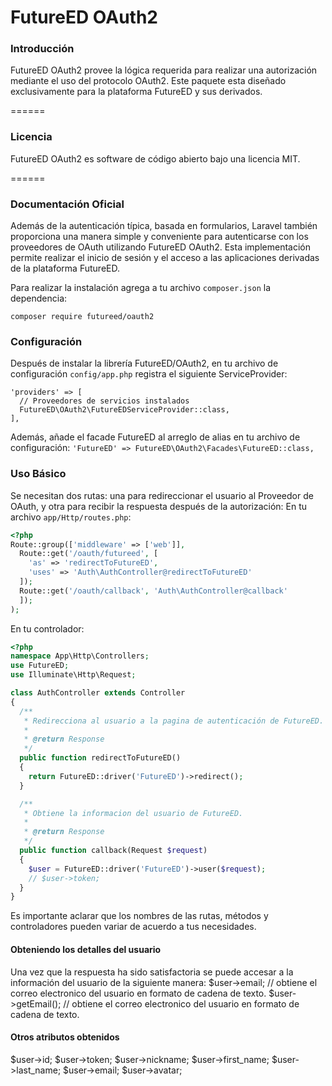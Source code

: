 # FutureED OAuth2

### Introducción
FutureED OAuth2 provee la lógica requerida para realizar una autorización mediante el uso del protocolo OAuth2. Este paquete esta diseñado exclusivamente para la plataforma FutureED y sus derivados.

======
### Licencia
FutureED OAuth2 es software de código abierto bajo una licencia MIT.

======
### Documentación Oficial
Además de la autenticación típica, basada en formularios, Laravel también proporciona una manera simple y conveniente para autenticarse con los proveedores de OAuth utilizando FutureED OAuth2.
Esta implementación permite realizar el inicio de sesión y el acceso a las aplicaciones derivadas de la plataforma FutureED.

Para realizar la instalación agrega a tu archivo `composer.json` la dependencia:

`composer require futureed/oauth2`

### Configuración
Después de instalar la librería FutureED/OAuth2, en tu archivo de configuración `config/app.php` registra el siguiente ServiceProvider:

```
'providers' => [
  // Proveedores de servicios instalados
  FutureED\OAuth2\FutureEDServiceProvider::class,
],
```

Además, añade el facade FutureED al arreglo de alias en tu archivo de configuración:
`'FutureED' => FutureED\OAuth2\Facades\FutureED::class,`

### Uso Básico
Se necesitan dos rutas: una para redireccionar el usuario al Proveedor de OAuth, y otra para recibir la respuesta después de la autorización:
En tu archivo `app/Http/routes.php`:
```php
<?php
Route::group(['middleware' => ['web']],
  Route::get('/oauth/futureed', [
    'as' => 'redirectToFutureED',
    'uses' => 'Auth\AuthController@redirectToFutureED'
  ]);
  Route::get('/oauth/callback', 'Auth\AuthController@callback'
  ]);
);
```

En tu controlador:

```php
<?php
namespace App\Http\Controllers;
use FutureED;
use Illuminate\Http\Request;

class AuthController extends Controller
{
  /**
   * Redirecciona al usuario a la pagina de autenticación de FutureED.
   *
   * @return Response
   */
  public function redirectToFutureED()
  {
    return FutureED::driver('FutureED')->redirect();
  }

  /**
   * Obtiene la informacion del usuario de FutureED.
   *
   * @return Response
   */
  public function callback(Request $request)
  {
    $user = FutureED::driver('FutureED')->user($request);
    // $user->token;
  }
}
```

Es importante aclarar que los nombres de las rutas, métodos y controladores pueden variar de acuerdo a tus necesidades.

#### Obteniendo los detalles del usuario
Una vez que la respuesta ha sido satisfactoria se puede accesar a la información del usuario de la siguiente manera:
$user->email; // obtiene el correo electronico del usuario en formato de cadena de texto.
$user->getEmail(); // obtiene el correo electronico del usuario en formato de cadena de texto.

#### Otros atributos obtenidos
$user->id;
$user->token;
$user->nickname;
$user->first_name;
$user->last_name;
$user->email;
$user->avatar;


